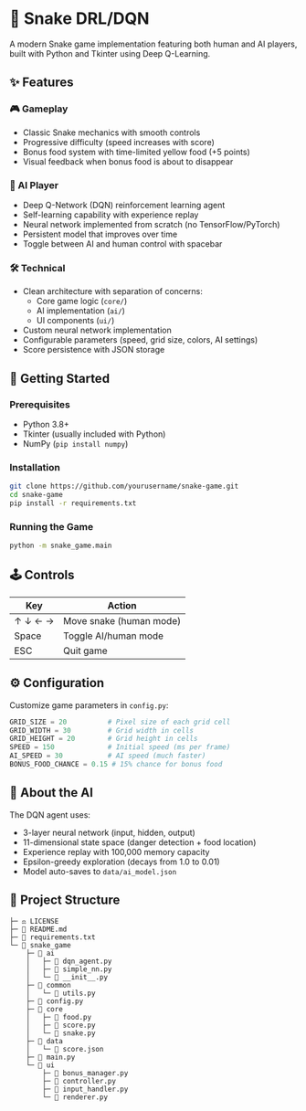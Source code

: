 # 🐍 Snake DRL/DQN

A modern Snake game implementation featuring both human and AI players, built with Python and Tkinter using Deep Q-Learning.

## ✨ Features

### 🎮 Gameplay
- Classic Snake mechanics with smooth controls
- Progressive difficulty (speed increases with score)
- Bonus food system with time-limited yellow food (+5 points)
- Visual feedback when bonus food is about to disappear

### 🤖 AI Player
- Deep Q-Network (DQN) reinforcement learning agent
- Self-learning capability with experience replay
- Neural network implemented from scratch (no TensorFlow/PyTorch)
- Persistent model that improves over time
- Toggle between AI and human control with spacebar

### 🛠 Technical
- Clean architecture with separation of concerns:
  - Core game logic (`core/`)
  - AI implementation (`ai/`)
  - UI components (`ui/`)
- Custom neural network implementation
- Configurable parameters (speed, grid size, colors, AI settings)
- Score persistence with JSON storage

## 🚀 Getting Started

### Prerequisites
- Python 3.8+
- Tkinter (usually included with Python)
- NumPy (`pip install numpy`)

### Installation
```bash
git clone https://github.com/yourusername/snake-game.git
cd snake-game
pip install -r requirements.txt
```

### Running the Game
```bash
python -m snake_game.main
```

## 🕹 Controls
| Key | Action |
|-----|--------|
| ↑ ↓ ← → | Move snake (human mode) |
| Space | Toggle AI/human mode |
| ESC | Quit game |

## ⚙ Configuration
Customize game parameters in `config.py`:
```python
GRID_SIZE = 20          # Pixel size of each grid cell
GRID_WIDTH = 30         # Grid width in cells
GRID_HEIGHT = 20        # Grid height in cells
SPEED = 150             # Initial speed (ms per frame)
AI_SPEED = 30           # AI speed (much faster)
BONUS_FOOD_CHANCE = 0.15 # 15% chance for bonus food
```

## 🤖 About the AI
The DQN agent uses:
- 3-layer neural network (input, hidden, output)
- 11-dimensional state space (danger detection + food location)
- Experience replay with 100,000 memory capacity
- Epsilon-greedy exploration (decays from 1.0 to 0.01)
- Model auto-saves to `data/ai_model.json`

## 📂 Project Structure
```
├─ ⚖️ LICENSE
├─ 📘 README.md
├─ 📄 requirements.txt
└─ 📂 snake_game
    ├─ 📂 ai
    │   ├─ 🐍 dqn_agent.py
    │   ├─ 🐍 simple_nn.py
    │   └─ 🐍 __init__.py
    ├─ 📂 common
    │   └─ 🐍 utils.py
    ├─ 🐍 config.py
    ├─ 📂 core
    │   ├─ 🐍 food.py
    │   ├─ 🐍 score.py
    │   └─ 🐍 snake.py
    ├─ 📂 data
    │   └─ 🔧 score.json
    ├─ 🐍 main.py
    └─ 📂 ui
        ├─ 🐍 bonus_manager.py
        ├─ 🐍 controller.py
        ├─ 🐍 input_handler.py
        └─ 🐍 renderer.py
```